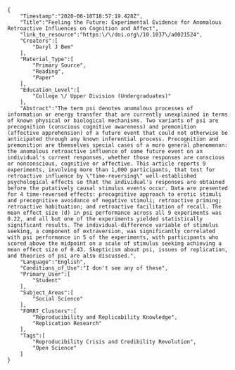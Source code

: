 
    {
        "Timestamp":"2020-06-10T18:57:19.428Z",
        "Title":"Feeling the Future: Experimental Evidence for Anomalous Retroactive Influences on Cognition and Affect",
        "link_to_resource":"https:\/\/doi.org\/10.1037\/a0021524",
        "Creators":[
            "Daryl J Bem"
        ],
        "Material_Type":[
            "Primary Source",
            "Reading",
            "Paper"
        ],
        "Education_Level":[
            "College \/ Upper Division (Undergraduates)"
        ],
        "Abstract":"The term psi denotes anomalous processes of information or energy transfer that are currently unexplained in terms of known physical or biological mechanisms. Two variants of psi are precognition (conscious cognitive awareness) and premonition (affective apprehension) of a future event that could not otherwise be anticipated through any known inferential process. Precognition and premonition are themselves special cases of a more general phenomenon: the anomalous retroactive influence of some future event on an individual's current responses, whether those responses are conscious or nonconscious, cognitive or affective. This article reports 9 experiments, involving more than 1,000 participants, that test for retroactive influence by \"time-reversing\" well-established psychological effects so that the individual's responses are obtained before the putatively causal stimulus events occur. Data are presented for 4 time-reversed effects: precognitive approach to erotic stimuli and precognitive avoidance of negative stimuli; retroactive priming; retroactive habituation; and retroactive facilitation of recall. The mean effect size (d) in psi performance across all 9 experiments was 0.22, and all but one of the experiments yielded statistically significant results. The individual-difference variable of stimulus seeking, a component of extraversion, was significantly correlated with psi performance in 5 of the experiments, with participants who scored above the midpoint on a scale of stimulus seeking achieving a mean effect size of 0.43. Skepticism about psi, issues of replication, and theories of psi are also discussed.",
        "Language":"English",
        "Conditions_of_Use":"I don't see any of these",
        "Primary_User":[
            "Student"
        ],
        "Subject_Areas":[
            "Social Science"
        ],
        "FORRT_Clusters":[
            "Reproducibility and Replicability Knowledge",
            "Replication Research"
        ],
        "Tags":[
            "Reproducibility Crisis and Credibility Revolution",
            "Open Science"
        ]
    }
